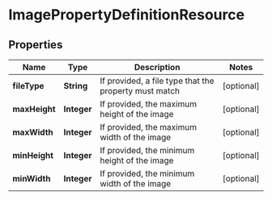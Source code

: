 
# ImagePropertyDefinitionResource

## Properties
Name | Type | Description | Notes
------------ | ------------- | ------------- | -------------
**fileType** | **String** | If provided, a file type that the property must match |  [optional]
**maxHeight** | **Integer** | If provided, the maximum height of the image |  [optional]
**maxWidth** | **Integer** | If provided, the maximum width of the image |  [optional]
**minHeight** | **Integer** | If provided, the minimum height of the image |  [optional]
**minWidth** | **Integer** | If provided, the minimum width of the image |  [optional]



